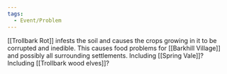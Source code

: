 ```yaml
---
tags:
  - Event/Problem
---
```

[[Trollbark Rot]] infests the soil and causes the crops growing in it to be corrupted and inedible. This causes food problems for [[Barkhill Village]] and possibly all surrounding settlements. Including [[Spring Vale]]? Including [[Trollbark wood elves]]?